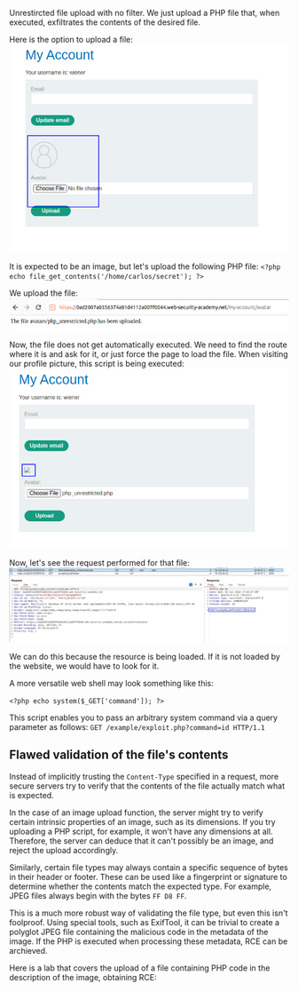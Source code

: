 Unrestircted file upload with no filter. 
We just upload a PHP file that, when executed, exfiltrates the contents of the desired file.

Here is the option to upload a file:
![](imgs/unrestricted_file_upload_no_filter.png)

It is expected to be an image, but let's upload the following PHP file:
`<?php echo file_get_contents('/home/carlos/secret'); ?>`


We upload the file:
![](imgs/unrestricted_file_upload_no_filter-1.png)

Now, the file does not get automatically executed. We need to find the route where it is and ask for it, or just force the page to load the file. When visiting our profile picture, this script is being executed:
![](imgs/unrestricted_file_upload_no_filter-2.png)

Now, let's see the request performed for that file:
![](imgs/unrestricted_file_upload_no_filter-3.png)

We can do this because the resource is being loaded. If it is not loaded by the website, we would have to look for it.

A more versatile web shell may look something like this:

`<?php echo system($_GET['command']); ?>`

This script enables you to pass an arbitrary system command via a query parameter as follows:
`GET /example/exploit.php?command=id HTTP/1.1`

## Flawed validation of the file's contents
Instead of implicitly trusting the `Content-Type` specified in a request, more secure servers try to verify that the contents of the file actually match what is expected.

In the case of an image upload function, the server might try to verify certain intrinsic properties of an image, such as its dimensions. If you try uploading a PHP script, for example, it won't have any dimensions at all. Therefore, the server can deduce that it can't possibly be an image, and reject the upload accordingly.

Similarly, certain file types may always contain a specific sequence of bytes in their header or footer. These can be used like a fingerprint or signature to determine whether the contents match the expected type. For example, JPEG files always begin with the bytes `FF D8 FF`.

This is a much more robust way of validating the file type, but even this isn't foolproof. Using special tools, such as ExifTool, it can be trivial to create a polyglot JPEG file containing the malicious code in the metadata of the image. If the PHP is executed when processing these metadata, RCE can be archieved.

Here is a lab that covers the upload of a file containing PHP code in the description of the image, obtaining RCE:
